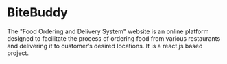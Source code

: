 # BiteBuddy
The "Food Ordering and Delivery System" website is an online platform designed to facilitate the process of ordering food from various restaurants and delivering it to customer’s desired locations. It is a react.js based project.
